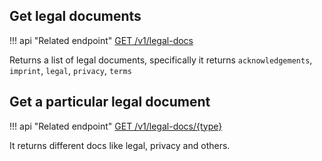 ## Get legal documents

!!! api "Related endpoint"
[GET /v1/legal-docs](https://app.swaggerhub.com/apis-docs/Shotl-transportation/maas/1.0.0-draft#/Docs/getLegalDocs)

Returns a list of legal documents, specifically it returns `acknowledgements`, `imprint`, `legal`, `privacy`, `terms`

## Get a particular legal document

!!! api "Related endpoint"
[GET /v1/legal-docs/{type}](https://app.swaggerhub.com/apis-docs/Shotl-transportation/maas/1.0.0-draft#/Docs/getLegalDoc)

It returns different docs like legal, privacy and others.